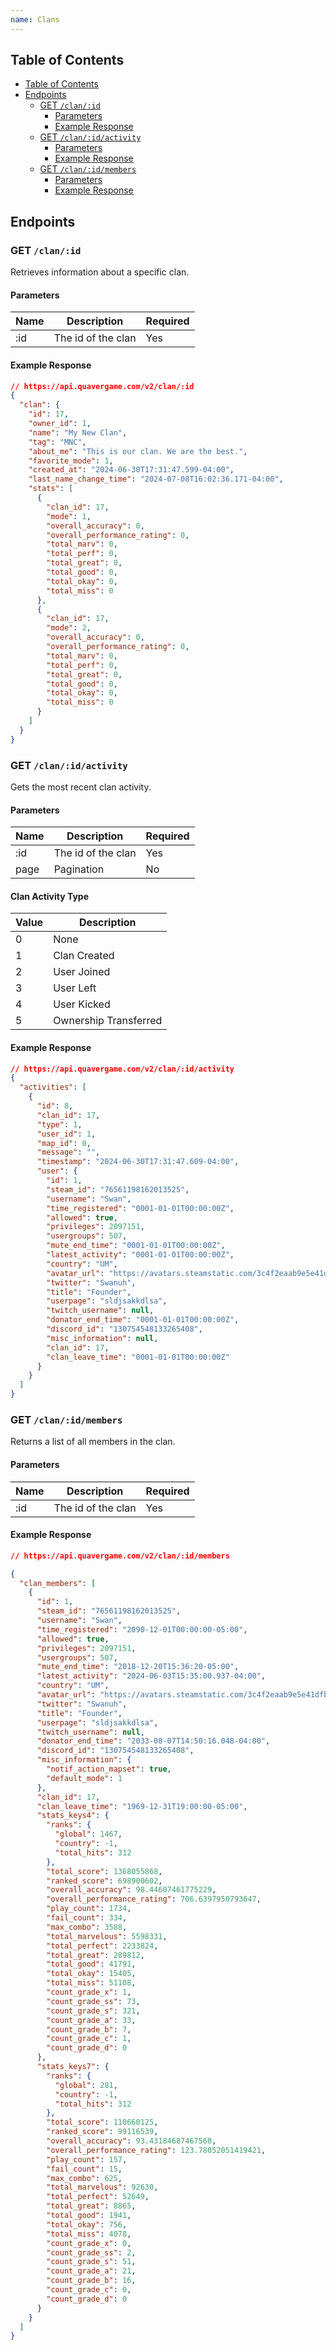 ```yaml
---
name: Clans
---
```


## Table of Contents

- [Table of Contents](#table-of-contents)
- [Endpoints](#endpoints)
  - [GET `/clan/:id`](#get-%2Fclan%2F%3Aid)
      - [Parameters](#parameters)
      - [Example Response](#example-response)
  - [GET `/clan/:id/activity`](#get-clan%2F%3Aid%2Factivity)
    - [Parameters](#parameters-1)
    - [Example Response](#example-response-1)
  - [GET `/clan/:id/members`](#get-clan%2F%3Aid%2Fmembers)
      - [Parameters](#parameters-2)
      - [Example Response](#example-response-2)
 
## Endpoints

### GET `/clan/:id`

Retrieves information about a specific clan.

#### Parameters

| Name | Description        | Required |
|------|--------------------| -------- |
| :id  | The id of the clan | Yes      |

#### Example Response

```json
// https://api.quavergame.com/v2/clan/:id
{
  "clan": {
    "id": 17,
    "owner_id": 1,
    "name": "My New Clan",
    "tag": "MNC",
    "about_me": "This is our clan. We are the best.",
    "favorite_mode": 1,
    "created_at": "2024-06-30T17:31:47.599-04:00",
    "last_name_change_time": "2024-07-08T16:02:36.171-04:00",
    "stats": [
      {
        "clan_id": 17,
        "mode": 1,
        "overall_accuracy": 0,
        "overall_performance_rating": 0,
        "total_marv": 0,
        "total_perf": 0,
        "total_great": 0,
        "total_good": 0,
        "total_okay": 0,
        "total_miss": 0
      },
      {
        "clan_id": 17,
        "mode": 2,
        "overall_accuracy": 0,
        "overall_performance_rating": 0,
        "total_marv": 0,
        "total_perf": 0,
        "total_great": 0,
        "total_good": 0,
        "total_okay": 0,
        "total_miss": 0
      }
    ]
  }
}
```

### GET `/clan/:id/activity`

Gets the most recent clan activity.

#### Parameters

| Name | Description        | Required |
|------|--------------------|----------|
| :id  | The id of the clan | Yes      |
| page | Pagination         | No       |

#### Clan Activity Type

| Value | Description           |
|-------|-----------------------|
| 0     | None                  |
| 1     | Clan Created          |
| 2     | User Joined           |
| 3     | User Left             |
| 4     | User Kicked           |
| 5     | Ownership Transferred |

#### Example Response

```json
// https://api.quavergame.com/v2/clan/:id/activity
{
  "activities": [
    {
      "id": 8,
      "clan_id": 17,
      "type": 1,
      "user_id": 1,
      "map_id": 0,
      "message": "",
      "timestamp": "2024-06-30T17:31:47.609-04:00",
      "user": {
        "id": 1,
        "steam_id": "76561198162013525",
        "username": "Swan",
        "time_registered": "0001-01-01T00:00:00Z",
        "allowed": true,
        "privileges": 2097151,
        "usergroups": 507,
        "mute_end_time": "0001-01-01T00:00:00Z",
        "latest_activity": "0001-01-01T00:00:00Z",
        "country": "UM",
        "avatar_url": "https://avatars.steamstatic.com/3c4f2eaab9e5e41dfb1706d21d654a81e525972a_full.jpg",
        "twitter": "Swanuh",
        "title": "Founder",
        "userpage": "sldjsakkdlsa",
        "twitch_username": null,
        "donator_end_time": "0001-01-01T00:00:00Z",
        "discord_id": "130754548133265408",
        "misc_information": null,
        "clan_id": 17,
        "clan_leave_time": "0001-01-01T00:00:00Z"
      }
    }
  ]
}
```

### GET `/clan/:id/members`

Returns a list of all members in the clan.

#### Parameters

| Name | Description        | Required |
|------|--------------------|----------|
| :id  | The id of the clan | Yes      |

#### Example Response

```json
// https://api.quavergame.com/v2/clan/:id/members

{
  "clan_members": [
    {
      "id": 1,
      "steam_id": "76561198162013525",
      "username": "Swan",
      "time_registered": "2090-12-01T00:00:00-05:00",
      "allowed": true,
      "privileges": 2097151,
      "usergroups": 507,
      "mute_end_time": "2018-12-20T15:36:20-05:00",
      "latest_activity": "2024-06-03T15:35:00.937-04:00",
      "country": "UM",
      "avatar_url": "https://avatars.steamstatic.com/3c4f2eaab9e5e41dfb1706d21d654a81e525972a_full.jpg",
      "twitter": "Swanuh",
      "title": "Founder",
      "userpage": "sldjsakkdlsa",
      "twitch_username": null,
      "donator_end_time": "2033-08-07T14:50:16.048-04:00",
      "discord_id": "130754548133265408",
      "misc_information": {
        "notif_action_mapset": true,
        "default_mode": 1
      },
      "clan_id": 17,
      "clan_leave_time": "1969-12-31T19:00:00-05:00",
      "stats_keys4": {
        "ranks": {
          "global": 1467,
          "country": -1,
          "total_hits": 312
        },
        "total_score": 1368055868,
        "ranked_score": 698900602,
        "overall_accuracy": 98.44607461775229,
        "overall_performance_rating": 706.6397950793647,
        "play_count": 1734,
        "fail_count": 334,
        "max_combo": 3588,
        "total_marvelous": 5598331,
        "total_perfect": 2233824,
        "total_great": 289812,
        "total_good": 41791,
        "total_okay": 15405,
        "total_miss": 51108,
        "count_grade_x": 1,
        "count_grade_ss": 73,
        "count_grade_s": 321,
        "count_grade_a": 33,
        "count_grade_b": 7,
        "count_grade_c": 1,
        "count_grade_d": 0
      },
      "stats_keys7": {
        "ranks": {
          "global": 281,
          "country": -1,
          "total_hits": 312
        },
        "total_score": 110660125,
        "ranked_score": 99116539,
        "overall_accuracy": 93.43184687467568,
        "overall_performance_rating": 123.78052051419421,
        "play_count": 157,
        "fail_count": 15,
        "max_combo": 625,
        "total_marvelous": 92630,
        "total_perfect": 52649,
        "total_great": 8865,
        "total_good": 1941,
        "total_okay": 756,
        "total_miss": 4078,
        "count_grade_x": 0,
        "count_grade_ss": 2,
        "count_grade_s": 51,
        "count_grade_a": 21,
        "count_grade_b": 16,
        "count_grade_c": 0,
        "count_grade_d": 0
      }
    }
  ]
}
```

